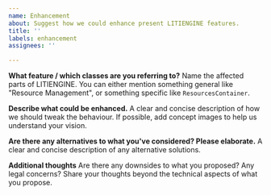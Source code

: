 ```yaml
---
name: Enhancement
about: Suggest how we could enhance present LITIENGINE features.
title: ''
labels: enhancement
assignees: ''

---
```


**What feature / which classes are you referring to?**
Name the affected parts of LITIENGINE. You can either mention something general like "Resource Management", or something specific like `ResourcesContainer`.

**Describe what could be enhanced.**
A clear and concise description of how we should tweak the behaviour.
If possible, add concept images to help us understand your vision.

**Are there any alternatives to what you've considered? Please elaborate.**
A clear and concise description of any alternative solutions.

**Additional thoughts**
Are there any downsides to what you proposed? Any legal concerns? Share your thoughts beyond the technical aspects of what you propose.
